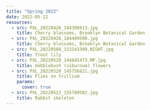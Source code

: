 ```yaml
---
title: "Spring 2022"
date: 2022-05-22
resources:
  - src: PXL_20220426_184308813.jpg 
    title: Cherry blossoms, Brooklyn Botanical Garden
  - src: PXL_20220426_184409500.jpg 
    title: Cherry blossoms, Brooklyn Botanical Garden
  - src: PXL_20220508_153143389.NIGHT.jpg 
    title: Trout lily
  - src: PXL_20220520_144845473.MP.jpg 
    title: Hobblebush (viburnum) flowers
  - src: PXL_20220520_145756821.jpg 
    title: Flies on trillium
    params:
      cover: true
  - src: PXL_20220522_155709582.jpg 
    title: Rabbit skeleton
---
```

